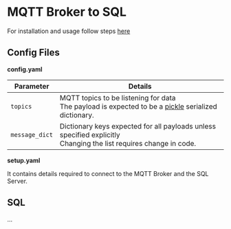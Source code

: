 # MQTT Broker to SQL

For installation and usage follow steps [here](https://github.com/cmu-mfi/dbb_interfaces?tab=readme-ov-file#install-and-usage)

## Config Files 

**config.yaml**

| Parameter | Details    |
| --------- | --------------------------   |
| `topics`      | MQTT topics to be listening for data <br> The payload is expected to be a [pickle](https://docs.python.org/3/library/pickle.html) serialized dictionary. |
| `message_dict`| Dictionary keys expected for all payloads unless specified explicitly <br> Changing the list requires change in code. |

**setup.yaml**

It contains details required to connect to the MQTT Broker and the SQL Server.


## SQL

...